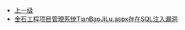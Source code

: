 * [上一级](docs/wy876_poc/)
* [金石工程项目管理系统TianBaoJiLu.aspx存在SQL注入漏洞](docs/wy876_poc/%E9%87%91%E7%9F%B3%E5%B7%A5%E7%A8%8B%E9%A1%B9%E7%9B%AE%E7%AE%A1%E7%90%86%E7%B3%BB%E7%BB%9F/%E9%87%91%E7%9F%B3%E5%B7%A5%E7%A8%8B%E9%A1%B9%E7%9B%AE%E7%AE%A1%E7%90%86%E7%B3%BB%E7%BB%9FTianBaoJiLu.aspx%E5%AD%98%E5%9C%A8SQL%E6%B3%A8%E5%85%A5%E6%BC%8F%E6%B4%9E.md)
